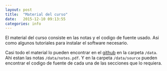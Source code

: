 ```yaml
---
layout: post
title:  "Material del curso"
date:   2015-12-10 09:13:55
categories: info
---
```


El material del curso consiste en las notas y el codigo de fuente usado.
Asi como algunos tutoriales para instalar el software necesario.

Casi todo el material lo pueden encontrar en el
[github](https://github.com/mansilla/Graphs4DS/tree/gh-pages) en la
carpeta `/data`. Ahi estan las notas `/data/notes.pdf`. Y en la carpeta `/data/source` pueden
encontrar el codigo de fuente de cada una de las secciones que lo
requiera.


